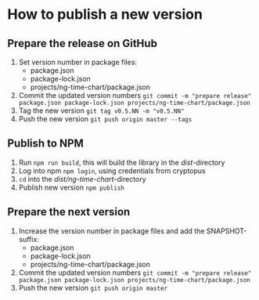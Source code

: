How to publish a new version
===

## Prepare the release on GitHub
1. Set version number in package files:
    - package.json
    - package-lock.json
    - projects/ng-time-chart/package.json
2. Commit the updated version numbers `git commit -m "prepare release" package.json package-lock.json projects/ng-time-chart/package.json`
3. Tag the new version `git tag v0.5.NN -m "v0.5.NN"`
4. Push the new version `git push origin master --tags`

## Publish to NPM
1. Run `npm run build`, this will build the library in the _dist_-directory
2. Log into npm `npm login`, using credentials from cryptopus
3. `cd` into the _dist/ng-time-chart_-directory
4. Publish new version `npm publish`

## Prepare the next version
1. Increase the version number in package files and add the SNAPSHOT-suffix:
    - package.json
    - package-lock.json
    - projects/ng-time-chart/package.json
2. Commit the updated version numbers `git commit -m "prepare release" package.json package-lock.json projects/ng-time-chart/package.json`
3. Push the new version `git push origin master`
